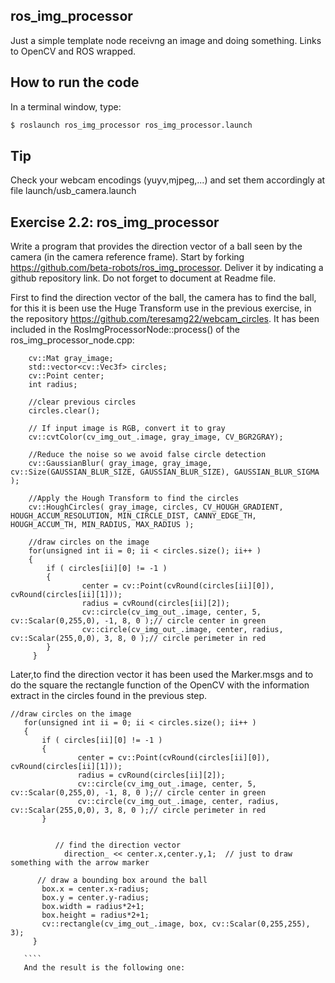 ## ros_img_processor
Just a simple template node receivng an image and doing something. Links to OpenCV and ROS wrapped.

## How to run the code
In a terminal window, type:
```sh
$ roslaunch ros_img_processor ros_img_processor.launch
```
## Tip
Check your webcam encodings (yuyv,mjpeg,...) and set them accordingly at file launch/usb_camera.launch

## Exercise 2.2: ros_img_processor

Write a program that provides the direction vector of a ball seen by the camera (in the camera reference frame). 
Start by forking https://github.com/beta-robots/ros_img_processor. 
Deliver it by indicating a github repository link. Do not forget to document at Readme file. 

First to find the direction vector of the ball, the camera has to find the ball, for this it is been use the Huge Transform use in the previous exercise, in the repository https://github.com/teresamg22/webcam_circles. It has been included in the RosImgProcessorNode::process() of the ros_img_processor_node.cpp:
````
    cv::Mat gray_image;
    std::vector<cv::Vec3f> circles;
    cv::Point center;
    int radius;

    //clear previous circles
    circles.clear();

    // If input image is RGB, convert it to gray
    cv::cvtColor(cv_img_out_.image, gray_image, CV_BGR2GRAY);

    //Reduce the noise so we avoid false circle detection
    cv::GaussianBlur( gray_image, gray_image, cv::Size(GAUSSIAN_BLUR_SIZE, GAUSSIAN_BLUR_SIZE), GAUSSIAN_BLUR_SIGMA );

    //Apply the Hough Transform to find the circles
    cv::HoughCircles( gray_image, circles, CV_HOUGH_GRADIENT, HOUGH_ACCUM_RESOLUTION, MIN_CIRCLE_DIST, CANNY_EDGE_TH, HOUGH_ACCUM_TH, MIN_RADIUS, MAX_RADIUS );

    //draw circles on the image
    for(unsigned int ii = 0; ii < circles.size(); ii++ )
    {
        if ( circles[ii][0] != -1 )
        {
                center = cv::Point(cvRound(circles[ii][0]), cvRound(circles[ii][1]));
                radius = cvRound(circles[ii][2]);
                cv::circle(cv_img_out_.image, center, 5, cv::Scalar(0,255,0), -1, 8, 0 );// circle center in green
                cv::circle(cv_img_out_.image, center, radius, cv::Scalar(255,0,0), 3, 8, 0 );// circle perimeter in red
        }
     }
 ````
 Later,to find the direction vector it has been used the Marker.msgs and to do the square the rectangle function of the OpenCV with the information extract in the circles found in the previous step.
 `````
 //draw circles on the image
    for(unsigned int ii = 0; ii < circles.size(); ii++ )
    {
        if ( circles[ii][0] != -1 )
        {
                center = cv::Point(cvRound(circles[ii][0]), cvRound(circles[ii][1]));
                radius = cvRound(circles[ii][2]);
                cv::circle(cv_img_out_.image, center, 5, cv::Scalar(0,255,0), -1, 8, 0 );// circle center in green
                cv::circle(cv_img_out_.image, center, radius, cv::Scalar(255,0,0), 3, 8, 0 );// circle perimeter in red
        }


		   // find the direction vector
			 direction_ << center.x,center.y,1;  // just to draw something with the arrow marker

       // draw a bounding box around the ball
        box.x = center.x-radius;
        box.y = center.y-radius;
        box.width = radius*2+1;
        box.height = radius*2+1;
        cv::rectangle(cv_img_out_.image, box, cv::Scalar(0,255,255), 3);
      }
      
    ````
    And the result is the following one:
    
    
